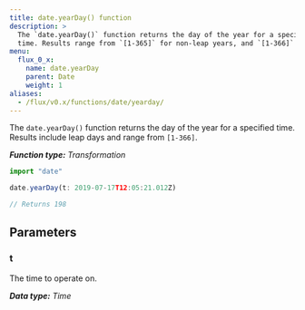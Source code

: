```yaml
---
title: date.yearDay() function
description: >
  The `date.yearDay()` function returns the day of the year for a specified
  time. Results range from `[1-365]` for non-leap years, and `[1-366]` in leap years.
menu:
  flux_0_x:
    name: date.yearDay
    parent: Date
    weight: 1
aliases:
  - /flux/v0.x/functions/date/yearday/
---
```


The `date.yearDay()` function returns the day of the year for a specified time.
Results include leap days and range from `[1-366]`.

_**Function type:** Transformation_  

```js
import "date"

date.yearDay(t: 2019-07-17T12:05:21.012Z)

// Returns 198
```

## Parameters

### t
The time to operate on.

_**Data type:** Time_
